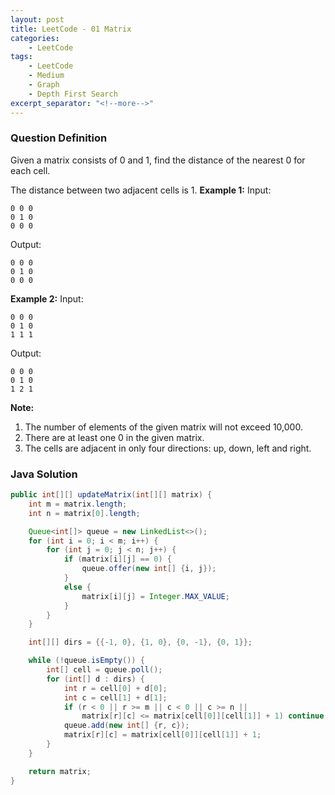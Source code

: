 ```yaml
---
layout: post
title: LeetCode - 01 Matrix
categories:
    - LeetCode
tags:
    - LeetCode
    - Medium
    - Graph
    - Depth First Search
excerpt_separator: "<!--more-->"
---
```


### Question Definition
Given a matrix consists of 0 and 1, find the distance of the nearest 0 for each cell.
<!--more-->

The distance between two adjacent cells is 1.
**Example 1:**
Input:
```
0 0 0
0 1 0
0 0 0
```
Output:
```
0 0 0
0 1 0
0 0 0
```
**Example 2:**
Input:
```
0 0 0
0 1 0
1 1 1
```
Output:
```
0 0 0
0 1 0
1 2 1
```
**Note:**
1. The number of elements of the given matrix will not exceed 10,000.
2. There are at least one 0 in the given matrix.
3. The cells are adjacent in only four directions: up, down, left and right.
### Java Solution
```java
public int[][] updateMatrix(int[][] matrix) {
    int m = matrix.length;
    int n = matrix[0].length;

    Queue<int[]> queue = new LinkedList<>();
    for (int i = 0; i < m; i++) {
        for (int j = 0; j < n; j++) {
            if (matrix[i][j] == 0) {
                queue.offer(new int[] {i, j});
            }
            else {
                matrix[i][j] = Integer.MAX_VALUE;
            }
        }
    }

    int[][] dirs = {{-1, 0}, {1, 0}, {0, -1}, {0, 1}};

    while (!queue.isEmpty()) {
        int[] cell = queue.poll();
        for (int[] d : dirs) {
            int r = cell[0] + d[0];
            int c = cell[1] + d[1];
            if (r < 0 || r >= m || c < 0 || c >= n ||
                matrix[r][c] <= matrix[cell[0]][cell[1]] + 1) continue;
            queue.add(new int[] {r, c});
            matrix[r][c] = matrix[cell[0]][cell[1]] + 1;
        }
    }

    return matrix;
}
```